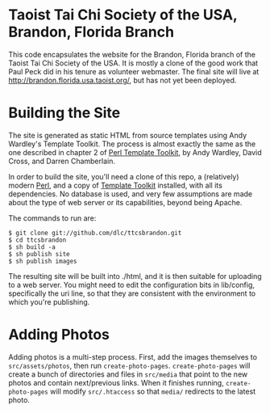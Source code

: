 Taoist Tai Chi Society of the USA, Brandon, Florida Branch
==========================================================

This code encapsulates the website for the Brandon, Florida branch of
the Taoist Tai Chi Society of the USA.  It is mostly a clone of the
good work that Paul Peck did in his tenure as volunteer webmaster.
The final site will live at http://brandon.florida.usa.taoist.org/,
but has not yet been deployed.

Building the Site
=================

The site is generated as static HTML from source templates using Andy
Wardley's Template Toolkit.  The process is almost exactly the same as
the one described in chapter 2 of [Perl Template Toolkit][ptt], by
Andy Wardley, David Cross, and Darren Chamberlain.

In order to build the site, you'll need a clone of this repo, a (relatively)
modern [Perl][], and a copy of [Template Toolkit][tt2] installed, with
all its dependencies. No database is used, and very few assumptions are
made about the type of web server or its capabilities, beyond being Apache.

The commands to run are:

    $ git clone git://github.com/dlc/ttcsbrandon.git
    $ cd ttcsbrandon
    $ sh build -a
    $ sh publish site
    $ sh publish images

The resulting site will be built into ./html, and it is then
suitable for uploading to a web server.  You might need to edit the
configuration bits in lib/config, specifically the uri line, so that
they are consistent with the environment to which you're publishing.

Adding Photos
=============

Adding photos is a multi-step process.  First, add the images themselves to
`src/assets/photos`, then run `create-photo-pages`.  `create-photo-pages`
will create a bunch of directories and files in `src/media` that point to
the new photos and contain next/previous links.  When it finishes running,
`create-photo-pages` will modify `src/.htaccess` so that `media/` redirects
to the latest photo.

  [ptt]: http://oreilly.com/catalog/9780596004767
  [tt2]: http://www.tt2.org/download/
  [Perl]: http://www.perl.org/get.html

